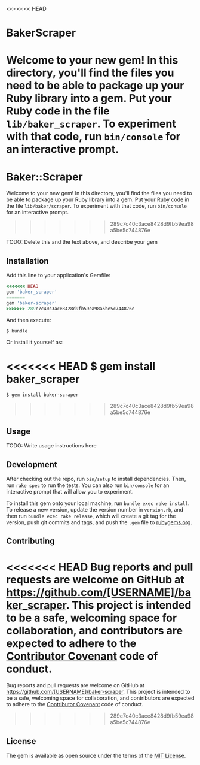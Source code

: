 <<<<<<< HEAD
# BakerScraper

Welcome to your new gem! In this directory, you'll find the files you need to be able to package up your Ruby library into a gem. Put your Ruby code in the file `lib/baker_scraper`. To experiment with that code, run `bin/console` for an interactive prompt.
=======
# Baker::Scraper

Welcome to your new gem! In this directory, you'll find the files you need to be able to package up your Ruby library into a gem. Put your Ruby code in the file `lib/baker/scraper`. To experiment with that code, run `bin/console` for an interactive prompt.
>>>>>>> 289c7c40c3ace8428d9fb59ea98a5be5c744876e

TODO: Delete this and the text above, and describe your gem

## Installation

Add this line to your application's Gemfile:

```ruby
<<<<<<< HEAD
gem 'baker_scraper'
=======
gem 'baker-scraper'
>>>>>>> 289c7c40c3ace8428d9fb59ea98a5be5c744876e
```

And then execute:

    $ bundle

Or install it yourself as:

<<<<<<< HEAD
    $ gem install baker_scraper
=======
    $ gem install baker-scraper
>>>>>>> 289c7c40c3ace8428d9fb59ea98a5be5c744876e

## Usage

TODO: Write usage instructions here

## Development

After checking out the repo, run `bin/setup` to install dependencies. Then, run `rake spec` to run the tests. You can also run `bin/console` for an interactive prompt that will allow you to experiment.

To install this gem onto your local machine, run `bundle exec rake install`. To release a new version, update the version number in `version.rb`, and then run `bundle exec rake release`, which will create a git tag for the version, push git commits and tags, and push the `.gem` file to [rubygems.org](https://rubygems.org).

## Contributing

<<<<<<< HEAD
Bug reports and pull requests are welcome on GitHub at https://github.com/[USERNAME]/baker_scraper. This project is intended to be a safe, welcoming space for collaboration, and contributors are expected to adhere to the [Contributor Covenant](http://contributor-covenant.org) code of conduct.
=======
Bug reports and pull requests are welcome on GitHub at https://github.com/[USERNAME]/baker-scraper. This project is intended to be a safe, welcoming space for collaboration, and contributors are expected to adhere to the [Contributor Covenant](http://contributor-covenant.org) code of conduct.
>>>>>>> 289c7c40c3ace8428d9fb59ea98a5be5c744876e


## License

The gem is available as open source under the terms of the [MIT License](http://opensource.org/licenses/MIT).


